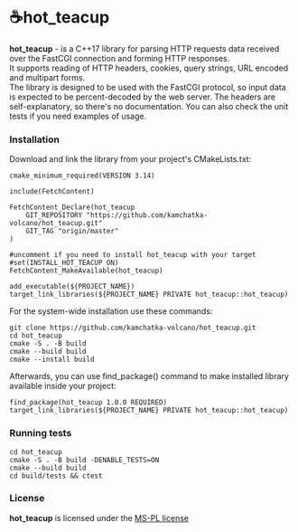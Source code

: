 # ☕hot_teacup


**hot_teacup** - is a C++17 library for parsing HTTP requests data received over the FastCGI connection and forming HTTP responses.  
It supports reading of HTTP headers, cookies, query strings, URL encoded and multipart forms.   
The library is designed to be used with the FastCGI protocol, so input data is expected to be percent-decoded by the web server.
The headers are self-explanatory, so there's no documentation. You can also check the unit tests if you need examples of usage.

### Installation
Download and link the library from your project's CMakeLists.txt:
```
cmake_minimum_required(VERSION 3.14)

include(FetchContent)

FetchContent_Declare(hot_teacup
    GIT_REPOSITORY "https://github.com/kamchatka-volcano/hot_teacup.git"
    GIT_TAG "origin/master"
)

#uncomment if you need to install hot_teacup with your target
#set(INSTALL_HOT_TEACUP ON)
FetchContent_MakeAvailable(hot_teacup)

add_executable(${PROJECT_NAME})
target_link_libraries(${PROJECT_NAME} PRIVATE hot_teacup::hot_teacup)
```

For the system-wide installation use these commands:
```
git clone https://github.com/kamchatka-volcano/hot_teacup.git
cd hot_teacup
cmake -S . -B build
cmake --build build
cmake --install build
```

Afterwards, you can use find_package() command to make installed library available inside your project:
```
find_package(hot_teacup 1.0.0 REQUIRED)
target_link_libraries(${PROJECT_NAME} PRIVATE hot_teacup::hot_teacup)
```

### Running tests
```
cd hot_teacup
cmake -S . -B build -DENABLE_TESTS=ON
cmake --build build 
cd build/tests && ctest
```

### License
**hot_teacup** is licensed under the [MS-PL license](/LICENSE.md)  
